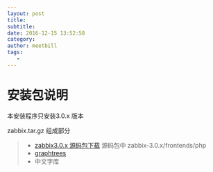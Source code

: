 ```yaml
---
layout: post
title:
subtitle:
date: 2016-12-15 13:52:58
category:
author: meetbill
tags:
   -
---
```


# 安装包说明

本安装程序只安装3.0.x 版本

zabbix.tar.gz 组成部分

> * [zabbix3.0.x 源码包下载](http://www.zabbix.com/download) 源码包中 zabbix-3.0.x/frontends/php 
> * [graphtrees](https://github.com/BillWang139967/graphtrees)
> * 中文字库
